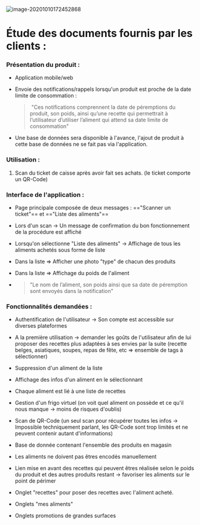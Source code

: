![image-20201010172452868](C:\Users\Kouristoll\AppData\Roaming\Typora\typora-user-images\image-20201010172452868.png)

# Étude des documents fournis par les clients :



### Présentation du produit :

- Application mobile/web

- Envoie des notifications/rappels lorsqu'un produit est proche de la date limite de consommation : 

  > ​	"Ces notifications comprennent la date de péremptions du produit, son poids, ainsi qu’une recette qui permettrait à l’utilisateur d’utiliser l’aliment qui attend sa date limite de consommation"

- Une base de données sera disponible à l'avance, l'ajout de produit à cette base de données ne se fait pas via l'application.



### Utilisation :

1. Scan du ticket de caisse après avoir fait ses achats. (le ticket comporte un QR-Code)



### Interface de l'application :

- Page principale composée de deux messages : =="Scanner un ticket"== et =="Liste des aliments"==

- Lors d'un scan -> Un message de confirmation du bon fonctionnement de la procédure est affiché

- Lorsqu'on sélectionne "Liste des aliments" -> Affichage de tous les aliments achetés sous forme de liste

- Dans la liste => Afficher une photo "type" de chacun des produits

- Dans la liste => Affichage du poids de l'aliment

- >  "Le nom de l’aliment, son poids ainsi que sa date de péremption sont envoyés dans la notification" 



### Fonctionnalités demandées :

- Authentification de l'utilisateur -> Son compte est accessible sur diverses plateformes

- A la première utilisation -> demander les goûts de l'utilisateur afin de lui proposer des recettes plus adaptées à ses envies par la suite (recette belges, asiatiques, soupes, repas de fête, etc => ensemble de tags à sélectionner)

- Suppression d'un aliment de la liste

- Affichage des infos d'un aliment en le sélectionnant

- Chaque aliment est lié à une liste de recettes

- Gestion d'un frigo virtuel (on voit quel aliment on possède et ce qu'il nous manque -> moins de risques d'oublis)

- Scan de QR-Code (un seul scan pour récupérer toutes les infos -> Impossible techniquement parlant, les QR-Code sont trop limités et ne peuvent contenir autant d'informations)

- Base de donnée contenant l'ensemble des produits en magasin

- Les aliments ne doivent pas êtres encodés manuellement


- Lien mise en avant des recettes qui peuvent êtres réalisée selon le poids du produit et des autres produits restant -> favoriser les aliments sur le point de périmer

- Onglet "recettes" pour poser des recettes avec l'aliment acheté.

- Onglets "mes aliments"

- Onglets promotions de grandes surfaces

  

